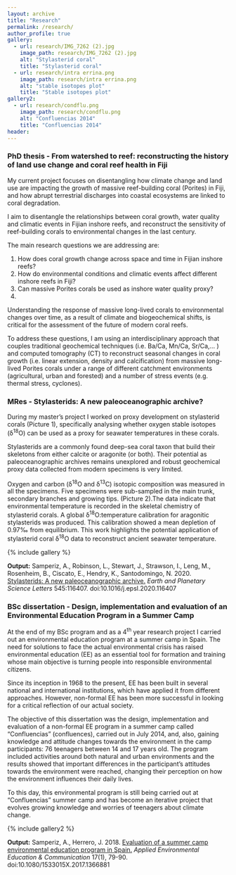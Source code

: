 ```yaml
---
layout: archive
title: "Research"
permalink: /research/
author_profile: true
gallery:
  - url: research/IMG_7262 (2).jpg
    image_path: research/IMG_7262 (2).jpg
    alt: "Stylasterid coral"
    title: "Stylasterid coral"
  - url: research/intra errina.png
    image_path: research/intra errina.png
    alt: "stable isotopes plot"
    title: "Stable isotopes plot"
gallery2:
  - url: research/condflu.png
    image_path: research/condflu.png
    alt: "Confluencias 2014"
    title: "Confluencias 2014"
header:
---
```


<h3>PhD thesis - From watershed to reef: reconstructing the history of land use change and coral reef health in Fiji</h3> 

My current project focuses on disentangling how climate change and land use are impacting the growth of massive reef-building coral (Porites) in Fiji, and how abrupt terrestrial discharges into coastal ecosystems are linked to coral degradation.

I aim to disentangle the relationships between coral growth, water quality and climatic events in Fijian inshore reefs, and reconstruct the sensitivity of reef-building corals to environmental changes in the last century.

The main research questions we are addressing are:
1.	How does coral growth change across space and time in Fijian inshore reefs?
2.	How do environmental conditions and climatic events affect different inshore reefs in Fiji?
3.	Can massive Porites corals be used as inshore water quality proxy?
4.	
Understanding the response of massive long-lived corals to environmental changes over time, as a result of climate and biogeochemical shifts, is critical for the assessment of the future of modern coral reefs.

To address these questions, I am using an interdisciplinary approach that couples traditional geochemical techniques (i.e. Ba/Ca, Mn/Ca, Sr/Ca,… ) and computed tomography (CT) to reconstruct seasonal changes in coral growth (i.e. linear extension, density and calcification) from massive long-lived Porites corals under a range of different catchment environments (agricultural, urban and forested) and a number of stress events (e.g. thermal stress, cyclones).


<h3>MRes - Stylasterids: A new paleoceanographic archive?</h3>

During my master’s project I worked on proxy development on stylasterid corals (Picture 1), specifically analysing whether oxygen stable isotopes (δ<sup>18</sup>O) can be used as a proxy for seawater temperatures in these corals. 
  
Stylasterids are a commonly found deep-sea coral taxon that build their skeletons from either calcite or aragonite (or both). Their potential as paleoceanographic archives remains unexplored and robust geochemical proxy data collected from modern specimens is very limited. 

Oxygen and carbon (δ<sup>18</sup>O and δ<sup>13</sup>C) isotopic composition was measured in all the specimens. Five specimens were sub-sampled in the main trunk, secondary branches and growing tips. (Picture 2).The data indicate that environmental temperature is recorded in the skeletal chemistry of stylasterid corals. A global δ<sup>18</sup>O:temperature calibration for aragonitic stylasterids was produced. This calibration showed a mean depletion of 0.97‰ from equilibrium. This work highlights the potential application of stylasterid coral δ<sup>18</sup>O data to reconstruct ancient seawater temperature.

{% include gallery %}
  
<b>Output:</b> Samperiz, A., Robinson, L., Stewart, J., Strawson, I., Leng, M., Rosenheim, B., Ciscato, E., Hendry, K., Santodomingo, N. 2020.  <a href='https://doi.org/10.1016/j.epsl.2020.116407'>Stylasterids: A new paleoceanographic archive.</a> <i>Earth and Planetary Science Letters</i> 545:116407. doi:10.1016/j.epsl.2020.116407


<h3>BSc dissertation - Design, implementation and evaluation of an Environmental Education Program in a Summer Camp</h3>

  At the end of my BSc program and as a 4<sup>th</sup> year research project I carried out an environmental education program at a summer camp in Spain. 
The need for solutions to face the actual environmental crisis has raised environmental education (EE) as an essential tool for formation and training whose main objective is turning people into responsible environmental citizens.
  
Since its inception in 1968 to the present, EE has been built in several national and international institutions, which have applied it from different approaches. However, non-formal EE has been more successful in looking for a critical reflection of our actual society.
  
The objective of this dissertation was the design, implementation and evaluation of a non-formal EE program in a summer camp called “Confluencias” (confluences), carried out in July 2014, and, also, gaining knowledge and attitude changes towards the environment in the camp participants: 76 teenagers between 14 and 17 years old. The program included activities around both natural and urban environments and the results showed that important differences in the participant’s attitudes towards the environment were reached, changing their perception on how the environment influences their daily lives. 
  
To this day, this environmental program is still being carried out at  “Confluencias” summer camp and has become an iterative project that evolves growing knowledge and worries of teenagers about climate change. 

{% include gallery2 %}

<b>Output:</b> Samperiz, A., Herrero, J. 2018.  <a href='https://doi.org/10.1080/1533015X.2017.1366881'>Evaluation of a summer camp environmental education program in Spain.</a> <i>Applied Environmental Education & Communication</i> 17(1), 79-90. doi:10.1080/1533015X.2017.1366881
<nbsp>

